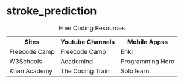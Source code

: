 # stroke_prediction

<table>
  <caption>Free Coding Resources</caption>
  <tr>
    <th>Sites</th>
    <th>Youtube Channels</th>
    <th>Mobile Appss</th>
  </tr>
  <tr>
    <td>Freecode Camp</td>
    <td>Freecode Camp</td>
    <td>Enki</td>
  </tr>
  <tr>
    <td>W3Schools</td>
    <td>Academind</td>
    <td>Programming Hero</td>
  </tr>
  <tr>
    <td>Khan Academy</td>
    <td>The Coding Train</td>
    <td>Solo learn</td>
  </tr>
</table>
